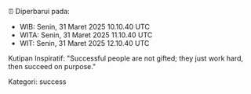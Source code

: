 ⏰ Diperbarui pada:
- WIB: Senin, 31 Maret 2025 10.10.40 UTC
- WITA: Senin, 31 Maret 2025 11.10.40 UTC
- WIT: Senin, 31 Maret 2025 12.10.40 UTC

Kutipan Inspiratif:
"Successful people are not gifted; they just work hard, then succeed on purpose."


Kategori: success

